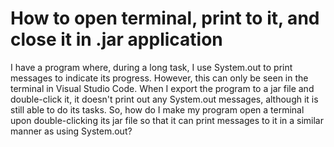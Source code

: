 
# How to open terminal, print to it, and close it in .jar application

I have a program where, during a long task, I use System.out to print messages to indicate its progress. However, this can only be seen in the terminal in Visual Studio Code.
When I export the program to a jar file and double-click it, it doesn't print out any System.out messages, although it is still able to do its tasks.
So, how do I make my program open a terminal upon double-clicking its jar file so that it can print messages to it in a similar manner as using System.out?

        
